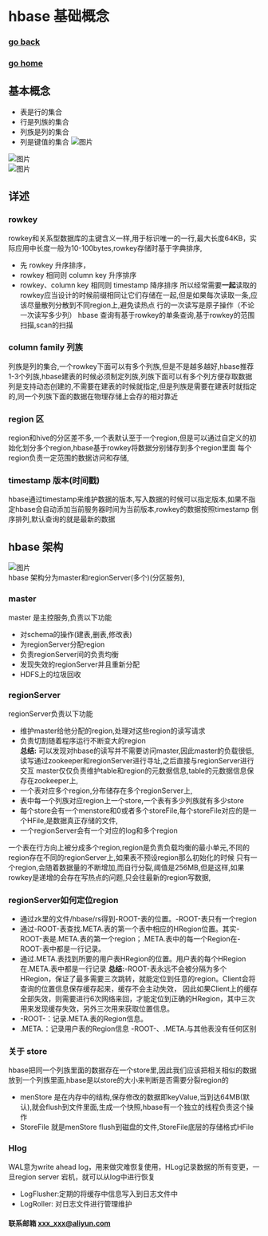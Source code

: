 # hbase 基础概念
### [go back](/x2q/hbase/hbase)      
### [go home](/x2q)       
## 基本概念
+ 表是行的集合
+ 行是列族的集合
+ 列族是列的集合
+ 列是键值的集合
![图片](/static/img/get1.png)   

![图片](/static/img/get2.jpg)   
![图片](/static/img/get3.jpg)       
                                                              
## 详述
###  rowkey
rowkey和关系型数据库的主键含义一样,用于标识唯一的一行,最大长度64KB，实际应用中长度一般为10-100bytes,rowkey存储时基于字典排序,
+ 先 rowkey 升序排序，
+ rowkey 相同则 column key 升序排序
+ rowkey、column key 相同则 timestamp 降序排序
所以经常需要**一起**读取的rowkey应当设计的时候前缀相同让它们存储在一起,但是如果每次读取一条,应该尽量散列分散到不同region上,避免读热点
行的一次读写是原子操作（不论一次读写多少列）
 hbase 查询有基于rowkey的单条查询,基于rowkey的范围扫描,scan的扫描  

### column family 列族
列族是列的集合,一个rowkey下面可以有多个列族,但是不是越多越好,hbase推荐1-3个列族,hbase建表的时候必须制定列族,列族下面可以有多个列方便存取数据
列是支持动态创建的,不需要在建表的时候就指定,但是列族是需要在建表时就指定的,同一个列族下面的数据在物理存储上会存的相对靠近
### region 区
region和hive的分区差不多,一个表默认至于一个region,但是可以通过自定义的初始化划分多个region,hbase基于rowkey将数据分别储存到多个region里面
每个region负责一定范围的数据访问和存储,
### timestamp 版本(时间戳)
hbase通过timestamp来维护数据的版本,写入数据的时候可以指定版本,如果不指定hbase会自动添加当前服务器时间为当前版本,rowkey的数据按照timestamp
倒序排列,默认查询的就是最新的数据
                          
## hbase 架构
![图片](/static/img/get3.png)  
hbase 架构分为master和regionServer(多个)(分区服务),
### master
master 是主控服务,负责以下功能
+ 对schema的操作(建表,删表,修改表)
+ 为regionServer分配region
+ 负责regionServer间的负责均衡
+ 发现失效的regionServer并且重新分配
+ HDFS上的垃圾回收
   
### regionServer
regionServer负责以下功能
+ 维护master给他分配的region,处理对这些region的读写请求
+ 负责切割随着程序运行不断变大的region                
**总结:** 可以发现对hbase的读写并不需要访问master,因此master的负载很低,读写通过zookeeper和regionServer进行寻址,之后直接与regionServer进行交互
master仅仅负责维护table和region的元数据信息,table的元数据信息保存在zookeeper上,
+ 一个表对应多个region,分布储存在多个regionServer上,
+ 表中每一个列族对应region上一个store,一个表有多少列族就有多少store
+ 每个store会有一个menstore和0或者多个storeFile,每个storeFile对应的是一个HFile,是数据真正存储的文件,    
+ 一个regionServer会有一个对应的log和多个region       
                                                                 
                                                                 
一个表在行方向上被分成多个region,region是负责负载均衡的最小单元,不同的region存在不同的regionServer上,如果表不预设region那么初始化的时候
只有一个region,会随着数据量的不断增加,而自行分裂,阈值是256MB,但是这样,如果rowkey是递增的会存在写热点的问题,只会往最新的region写数据,
### regionServer如何定位region
+ 通过zk里的文件/hbase/rs得到-ROOT-表的位置。-ROOT-表只有一个region
+ 通过-ROOT-表查找.META.表的第一个表中相应的HRegion位置。其实-ROOT-表是.META.表的第一个region；.META.表中的每一个Region在-ROOT-表中都是一行记录。
+ 通过.META.表找到所要的用户表HRegion的位置。用户表的每个HRegion在.META.表中都是一行记录
**总结:**-ROOT-表永远不会被分隔为多个HRegion，保证了最多需要三次跳转，就能定位到任意的region。Client会将查询的位置信息保存缓存起来，缓存不会主动失效，
因此如果Client上的缓存全部失效，则需要进行6次网络来回，才能定位到正确的HRegion，其中三次用来发现缓存失效，另外三次用来获取位置信息。           
+ -ROOT-：记录.META.表的Region信息。
+ .META.：记录用户表的Region信息
-ROOT-、.META.与其他表没有任何区别
### 关于 store
hbase把同一个列族里面的数据存在一个store里,因此我们应该把相关相似的数据放到一个列族里面,hbase是以store的大小来判断是否需要分裂region的
+ menStore 是在内存中的结构,保存修改的数据即keyValue,当到达64MB(默认),就会flush到文件里面,生成一个快照,hbase有一个独立的线程负责这个操作
+ StoreFile 就是menStore flush到磁盘的文件,StoreFile底层的存储格式HFile   
###  Hlog 
WAL意为write ahead log，用来做灾难恢复使用，HLog记录数据的所有变更，一旦region server 宕机，就可以从log中进行恢复      
+ LogFlusher:定期的将缓存中信息写入到日志文件中
+ LogRoller: 对日志文件进行管理维护                                                          
#### 联系邮箱 xxx_xxx@aliyun.com